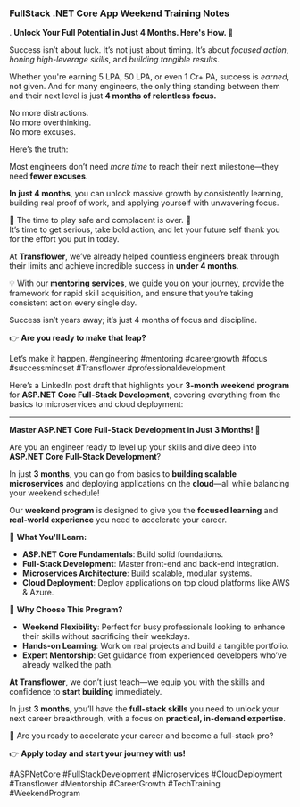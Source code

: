 ### FullStack .NET Core App Weekend Training Notes
.
**Unlock Your Full Potential in Just 4 Months. Here's How. 🚀**

Success isn’t about luck. It’s not just about timing. It’s about *focused action*, *honing high-leverage skills*, and *building tangible results*. 

Whether you're earning 5 LPA, 50 LPA, or even 1 Cr+ PA, success is *earned*, not given. And for many engineers, the only thing standing between them and their next level is just **4 months of relentless focus.**

No more distractions.  
No more overthinking.  
No more excuses.  

Here’s the truth: 

Most engineers don’t need *more time* to reach their next milestone—they need **fewer excuses**. 

**In just 4 months**, you can unlock massive growth by consistently learning, building real proof of work, and applying yourself with unwavering focus.

🚨 The time to play safe and complacent is over. 🚨  
It’s time to get serious, take bold action, and let your future self thank you for the effort you put in today.

At **Transflower**, we’ve already helped countless engineers break through their limits and achieve incredible success in **under 4 months**. 

💡 With our **mentoring services**, we guide you on your journey, provide the framework for rapid skill acquisition, and ensure that you’re taking consistent action every single day.

Success isn’t years away; it’s just 4 months of focus and discipline.

👉 **Are you ready to make that leap?**

Let’s make it happen. #engineering #mentoring #careergrowth #focus #successmindset #Transflower #professionaldevelopment


Here’s a LinkedIn post draft that highlights your **3-month weekend program** for **ASP.NET Core Full-Stack Development**, covering everything from the basics to microservices and cloud deployment:

---

**Master ASP.NET Core Full-Stack Development in Just 3 Months! 🚀**

Are you an engineer ready to level up your skills and dive deep into **ASP.NET Core Full-Stack Development**?  

In just **3 months**, you can go from basics to **building scalable microservices** and deploying applications on the **cloud**—all while balancing your weekend schedule!

Our **weekend program** is designed to give you the **focused learning** and **real-world experience** you need to accelerate your career.

🔹 **What You'll Learn:**
- **ASP.NET Core Fundamentals**: Build solid foundations.
- **Full-Stack Development**: Master front-end and back-end integration.
- **Microservices Architecture**: Build scalable, modular systems.
- **Cloud Deployment**: Deploy applications on top cloud platforms like AWS & Azure.

🔹 **Why Choose This Program?**
- **Weekend Flexibility**: Perfect for busy professionals looking to enhance their skills without sacrificing their weekdays.
- **Hands-on Learning**: Work on real projects and build a tangible portfolio.
- **Expert Mentorship**: Get guidance from experienced developers who’ve already walked the path.

**At Transflower**, we don’t just teach—we equip you with the skills and confidence to **start building** immediately. 

In just **3 months**, you’ll have the **full-stack skills** you need to unlock your next career breakthrough, with a focus on **practical, in-demand expertise**.

🚀 Are you ready to accelerate your career and become a full-stack pro? 

👉 **Apply today and start your journey with us!**

#ASPNetCore #FullStackDevelopment #Microservices #CloudDeployment #Transflower #Mentorship #CareerGrowth #TechTraining #WeekendProgram
